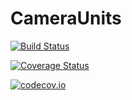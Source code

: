 # CameraUnits

[![Build Status](https://travis-ci.org/timholy/CameraUnits.jl.svg?branch=master)](https://travis-ci.org/timholy/CameraUnits.jl)

[![Coverage Status](https://coveralls.io/repos/timholy/CameraUnits.jl/badge.svg?branch=master&service=github)](https://coveralls.io/github/timholy/CameraUnits.jl?branch=master)

[![codecov.io](http://codecov.io/github/timholy/CameraUnits.jl/coverage.svg?branch=master)](http://codecov.io/github/timholy/CameraUnits.jl?branch=master)
